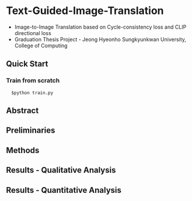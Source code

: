 # Text-Guided-Image-Translation
<ul>
  <li>Image-to-Image Translation based on Cycle-consistency loss and CLIP directional loss</li>
  <li>Graduation Thesis Project - Jeong Hyeonho Sungkyunkwan University, College of Computing</li>
</ul>

## Quick Start
### Train from scratch

```consle
  $python train.py 
```

## Abstract

## Preliminaries

## Methods

## Results - Qualitative Analysis


## Results - Quantitative Analysis

